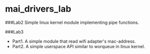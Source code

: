 # mai_drivers_lab

###Lab2
Simple linux kernel module implementing pipe functions.

###Lab3
* Part1. A simple module that read wifi adapter's mac-address.
* Part2. A simple userspace API similar to worqueue in linux kernel.
